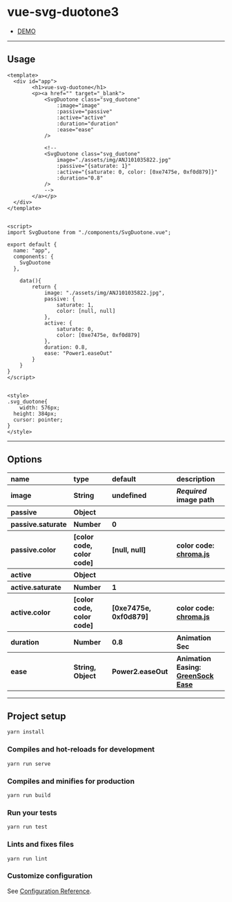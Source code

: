 # vue-svg-duotone3

<ul>
	<li><a href="http://yoshihitofujiwara.github.io/vue-svg-duotone/index.html" target="_blank">DEMO</a></li>
</ul>


___
## Usage

```
<template>
  <div id="app">
		<h1>vue-svg-duotone</h1>
		<p><a href="" target="_blank">
			<SvgDuotone class="svg_duotone"
				:image="image"
				:passive="passive"
				:active="active"
				:duration="duration"
				:ease="ease"
			/>

			<!--
			<SvgDuotone class="svg_duotone"
				image="./assets/img/ANJ101035822.jpg"
				:passive="{saturate: 1}"
				:active="{saturate: 0, color: [0xe7475e, 0xf0d879]}"
				:duration="0.8"
			/>
			-->
		</a></p>
  </div>
</template>


<script>
import SvgDuotone from "./components/SvgDuotone.vue";

export default {
  name: "app",
  components: {
    SvgDuotone
  },

	data(){
		return {
			image: "./assets/img/ANJ101035822.jpg",
			passive: {
				saturate: 1,
				color: [null, null]
			},
			active: {
				saturate: 0,
				color: [0xe7475e, 0xf0d879]
			},
			duration: 0.8,
			ease: "Power1.easeOut"
		}
	}
}
</script>


<style>
.svg_duotone{
	width: 576px;
  height: 384px;
  cursor: pointer;
}
</style>
```

___
## Options

<table style="text-align: left">
<thead>
	<tr>
		<th>name</th>
		<th>type</th>
		<th>default</th>
		<th>description</th>
	<tr/>
</thead>
<tbody>
	<tr>
		<th>image</th>
		<th>String</th>
		<th>undefined</th>
		<th><em>Required</em> image path</th>
	<tr/>
	<tr>
		<th>passive</th>
		<th>Object</th>
		<th></th>
		<th></th>
	<tr/>
	<tr>
		<th>passive.saturate</th>
		<th>Number</th>
		<th>0</th>
		<th></th>
	<tr/>
	<tr>
		<th>passive.color</th>
		<th>[color code, color code]</th>
		<th>[null, null]</th>
		<th>color code: <a href="https://gka.github.io/chroma.js/" target="_blank">chroma.js</a></th>
	<tr/>
	<tr>
		<th>active</th>
		<th>Object</th>
		<th></th>
		<th></th>
	<tr/>
	<tr>
		<th>active.saturate</th>
		<th>Number</th>
		<th>1</th>
		<th></th>
	<tr/>
	<tr>
		<th>active.color</th>
		<th>[color code, color code]</th>
		<th>[0xe7475e, 0xf0d879]</th>
		<th>color code: <a href="https://gka.github.io/chroma.js/" target="_blank">chroma.js</a></th>
	<tr/>
	<tr>
		<th>duration</th>
		<th>Number</th>
		<th>0.8</th>
		<th>Animation Sec</th>
	<tr/>
	<tr>
		<th>ease</th>
		<th>String, Object</th>
		<th>Power2.easeOut</th>
		<th>Animation Easing: <a href="https://greensock.com/docs/Easing" target="_blank">GreenSock Ease</a></th>
	<tr/>
</tbody>
</table>


___


## Project setup
```
yarn install
```

### Compiles and hot-reloads for development
```
yarn run serve
```

### Compiles and minifies for production
```
yarn run build
```

### Run your tests
```
yarn run test
```

### Lints and fixes files
```
yarn run lint
```

### Customize configuration
See [Configuration Reference](https://cli.vuejs.org/config/).
